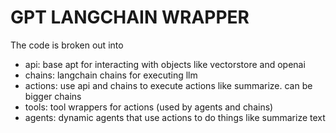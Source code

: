 
# GPT LANGCHAIN WRAPPER 

The code is broken out into 
 - api: base apt for interacting with objects like vectorstore and openai 
 - chains: langchain chains for executing llm
 - actions: use api and chains to execute actions like summarize. can be bigger chains 
 - tools: tool wrappers for actions (used by agents and chains)
- agents: dynamic agents that use actions to do things like summarize text